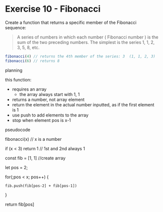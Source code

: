 # Exercise 10 - Fibonacci

Create a function that returns a specific member of the Fibonacci sequence:

> A series of numbers in which each number ( Fibonacci number ) is the sum of the two preceding numbers. The simplest is the series 1, 1, 2, 3, 5, 8, etc.

```javascript
fibonacci(4) // returns the 4th member of the series: 3  (1, 1, 2, 3)
fibonacci(6) // returns 8
```

planning

this function:
- requires an array
    - the array always start with 1, 1
- returns a number, not array element
- return the element in the actual number inputted, as if the first element is 1
- use push to add elements to the array
- stop when element pos is x-1


pseudocode

fibonacci(x) // x is a number

if (x < 3) return 1 // 1st and 2nd always 1

const fib = [1, 1] //create array

let pos = 2;

for(;pos < x; pos++) {

    fib.push(fib[pos-2] + fib[pos-1])

} 

return fib[pos]



